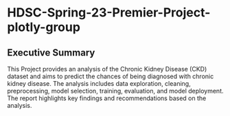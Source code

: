# HDSC-Spring-23-Premier-Project-plotly-group


## Executive Summary
This Project provides an analysis of the Chronic Kidney Disease (CKD) dataset and aims to predict the chances of being diagnosed with chronic kidney disease. The analysis includes data exploration, cleaning, preprocessing, model selection, training, evaluation, and model deployment. The report highlights key findings and recommendations based on the analysis.


